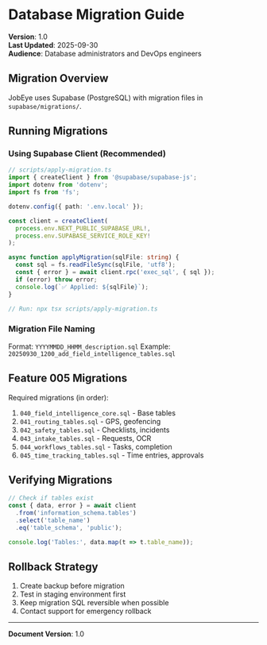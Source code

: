 # Database Migration Guide

**Version**: 1.0  
**Last Updated**: 2025-09-30  
**Audience**: Database administrators and DevOps engineers

## Migration Overview

JobEye uses Supabase (PostgreSQL) with migration files in `supabase/migrations/`.

## Running Migrations

### Using Supabase Client (Recommended)
```typescript
// scripts/apply-migration.ts
import { createClient } from '@supabase/supabase-js';
import dotenv from 'dotenv';
import fs from 'fs';

dotenv.config({ path: '.env.local' });

const client = createClient(
  process.env.NEXT_PUBLIC_SUPABASE_URL!,
  process.env.SUPABASE_SERVICE_ROLE_KEY!
);

async function applyMigration(sqlFile: string) {
  const sql = fs.readFileSync(sqlFile, 'utf8');
  const { error } = await client.rpc('exec_sql', { sql });
  if (error) throw error;
  console.log(`✅ Applied: ${sqlFile}`);
}

// Run: npx tsx scripts/apply-migration.ts
```

### Migration File Naming
Format: `YYYYMMDD_HHMM_description.sql`
Example: `20250930_1200_add_field_intelligence_tables.sql`

## Feature 005 Migrations

Required migrations (in order):
1. `040_field_intelligence_core.sql` - Base tables
2. `041_routing_tables.sql` - GPS, geofencing
3. `042_safety_tables.sql` - Checklists, incidents
4. `043_intake_tables.sql` - Requests, OCR
5. `044_workflows_tables.sql` - Tasks, completion
6. `045_time_tracking_tables.sql` - Time entries, approvals

## Verifying Migrations

```typescript
// Check if tables exist
const { data, error } = await client
  .from('information_schema.tables')
  .select('table_name')
  .eq('table_schema', 'public');

console.log('Tables:', data.map(t => t.table_name));
```

## Rollback Strategy

1. Create backup before migration
2. Test in staging environment first
3. Keep migration SQL reversible when possible
4. Contact support for emergency rollback

---
**Document Version**: 1.0
